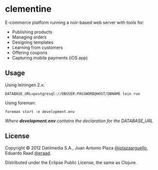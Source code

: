 # clementine

E-commerce platform running a noir-based web server with tools for:

* Publishing products
* Managing orders
* Designing templates
* Learning from customers
* Offering coupons
* Capturing mobile payments (iOS app)

## Usage
Using leiningen 2.x:

    DATABASE_URL=postgresql://DBUSER:PASSWORD@HOST/DBNAME lein run

Using foreman:

    foreman start -e development.env

_Where **development.env** contains the declaration for the DATABASE\_URL_

## License

Copyright &copy; 2012 Datilmedia S.A., Juan Antonio Plaza [@jplazaarguello](http://twitter.com/jplazaarguello), Eduardo Raad [@eraad](http://twitter.com/eraad).

Distributed under the Eclipse Public License, the same as Clojure.
